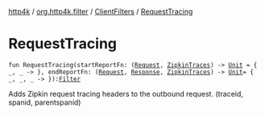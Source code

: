 [http4k](../../index.md) / [org.http4k.filter](../index.md) / [ClientFilters](index.md) / [RequestTracing](./-request-tracing.md)

# RequestTracing

`fun RequestTracing(startReportFn: (`[`Request`](../../org.http4k.core/-request/index.md)`, `[`ZipkinTraces`](../-zipkin-traces/index.md)`) -> `[`Unit`](https://kotlinlang.org/api/latest/jvm/stdlib/kotlin/-unit/index.html)` = { _, _ -> }, endReportFn: (`[`Request`](../../org.http4k.core/-request/index.md)`, `[`Response`](../../org.http4k.core/-response/index.md)`, `[`ZipkinTraces`](../-zipkin-traces/index.md)`) -> `[`Unit`](https://kotlinlang.org/api/latest/jvm/stdlib/kotlin/-unit/index.html)` = { _, _, _ -> }): `[`Filter`](../../org.http4k.core/-filter.md)

Adds Zipkin request tracing headers to the outbound request. (traceid, spanid, parentspanid)


